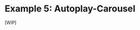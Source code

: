 <!-- --::children attr
-passthrough: true|false for childrenProp
-passthroughNonEmpty

::child mapping
-selector:'dynamic selector'
-single: true|false
-clone: true|false
-as:?? -->

# Example 5: Autoplay-Carousel

[WIP]

